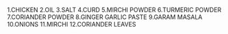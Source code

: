 1.CHICKEN
2.OIL
3.SALT
4.CURD
5.MIRCHI POWDER
6.TURMERIC POWDER
7.CORIANDER POWDER
8.GINGER GARLIC PASTE
9.GARAM MASALA
10.ONIONS
11.MIRCHI
12.CORIANDER LEAVES
